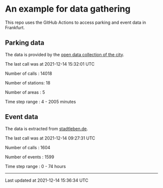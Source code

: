 # An example for data gathering

This repo uses the GitHub Actions to access parking and event data in Frankfurt.

## Parking data
The data is provided by the [open data collection of the city](https://www.offenedaten.frankfurt.de/).

The last call was at 2021-12-14 15:32:01 UTC

Number of calls   : 14018

Number of stations:    18

Number of areas   :     5

Time step range   :     4 -  2005 minutes


## Event data
The data is extracted from [stadtleben.de](https://stadtleben.de/frankfurt/).

The last call was at 2021-12-14 09:27:31 UTC

Number of calls   : 1604

Number of events  : 1599

Time step range   :    0 -   74 hours


----

Last updated at 2021-12-14 15:36:34 UTC
